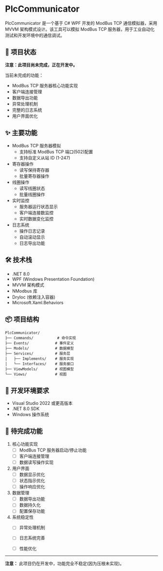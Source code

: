 # PlcCommunicator

PlcCommunicator 是一个基于 C# WPF 开发的 ModBus TCP 通信模拟器，采用 MVVM 架构模式设计。该工具可以模拟 ModBus TCP 服务器，用于工业自动化测试和开发环境中的通信调试。

## 🚧 项目状态

**注意：此项目尚未完成，正在开发中。**

当前未完成的功能：
- ModBus TCP 服务器核心功能实现
- 客户端连接管理
- 数据导出功能
- 异常处理机制
- 完整的日志系统
- 用户界面优化

## ✨ 主要功能

- ModBus TCP 服务器模拟
  - 支持标准 ModBus TCP 端口(502)配置
  - 支持自定义从站 ID (1-247)
- 寄存器操作
  - 读写保持寄存器
  - 批量寄存器操作
- 线圈操作
  - 读写线圈状态
  - 批量线圈操作
- 实时监控
  - 服务器运行状态显示
  - 客户端连接数监控
  - 实时数据变化监控
- 日志系统
  - 操作日志记录
  - 自动滚动显示
  - 日志导出功能

## 🛠 技术栈

- .NET 8.0
- WPF (Windows Presentation Foundation)
- MVVM 架构模式
- NModbus 库
- DryIoc (依赖注入容器)
- Microsoft.Xaml.Behaviors

## 📦 项目结构

```
PlcCommunicator/
├── Commands/           # 命令实现
├── Events/            # 事件定义
├── Models/            # 数据模型
├── Services/          # 服务层
│   ├── Implements/    # 服务实现
│   └── Interfaces/    # 服务接口
├── ViewModels/        # 视图模型
└── Views/             # 视图
```

## 🚀 开发环境要求

- Visual Studio 2022 或更高版本
- .NET 8.0 SDK
- Windows 操作系统

## 📝 待完成功能

1. 核心功能实现
   - [ ] ModBus TCP 服务器启动/停止功能
   - [ ] 客户端连接管理
   - [ ] 数据读写操作实现

2. 用户界面
   - [ ] 数据显示优化
   - [ ] 状态指示优化
   - [ ] 操作响应优化

3. 数据管理
   - [ ] 数据导出功能
   - [ ] 数据持久化
   - [ ] 配置保存功能

4. 系统稳定性
   - [ ] 异常处理机制
   - [ ] 日志系统完善
   - [ ] 性能优化


---

**注意：** 此项目仍在开发中，功能完全不稳定(因为压根未实现)。